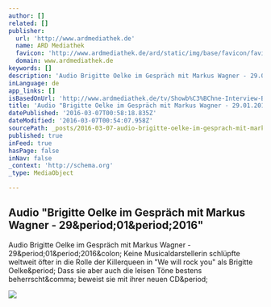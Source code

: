 ```yaml
---
author: []
related: []
publisher:
  url: 'http://www.ardmediathek.de'
  name: ARD Mediathek
  favicon: 'http://www.ardmediathek.de/ard/static/img/base/favicon/favico-combined.ico'
  domain: www.ardmediathek.de
keywords: []
description: 'Audio Brigitte Oelke im Gespräch mit Markus Wagner - 29.01.2016: Keine Musicaldarstellerin schlüpfte weltweit öfter in die Rolle der Killerqueen in "We will rock you" als Brigitte Oelke. Dass sie aber auch die leisen Töne bestens beherrscht, beweist sie mit ihrer neuen CD.'
inLanguage: de
app_links: []
isBasedOnUrl: 'http://www.ardmediathek.de/tv/Showb%C3%BChne-Interview-Bayern-plus/Brigitte-Oelke-im-Gespr%C3%A4ch-mit-Markus-Wa/Bayern-1/Video-Podcast?bcastId=7241808&documentId=33090386'
title: 'Audio "Brigitte Oelke im Gespräch mit Markus Wagner - 29.01.2016"'
datePublished: '2016-03-07T00:58:18.835Z'
dateModified: '2016-03-07T00:54:07.958Z'
sourcePath: _posts/2016-03-07-audio-brigitte-oelke-im-gesprach-mit-markus-wagner-2901.md
published: true
inFeed: true
hasPage: false
inNav: false
_context: 'http://schema.org'
_type: MediaObject

---
```

<article style=""><h1>Audio "Brigitte Oelke im Gespräch mit Markus Wagner - 29&amp;period;01&amp;period;2016"</h1><p>Audio Brigitte Oelke im Gespräch mit Markus Wagner - 29&amp;period;01&amp;period;2016&amp;colon; Keine Musicaldarstellerin schlüpfte weltweit öfter in die Rolle der Killerqueen in "We will rock you" als Brigitte Oelke&amp;period; Dass sie aber auch die leisen Töne bestens beherrscht&amp;comma; beweist sie mit ihrer neuen CD&amp;period;</p><img src="http://www.ardmediathek.de/image/00/07/24/18/06/555337067/16x9/1280" /></article>